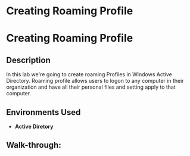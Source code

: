 # Creating Roaming Profile
<h1>Creating Roaming Profile</h1>

<h2>Description</h2>
In this lab we're going to create roaming Profiles in Windows Active Directory. Roaming profile allows users to logon to any computer in their organization and have all their personal files and setting apply to that computer. 
<br />


<h2>Environments Used </h2>

- <b>Active Diretory</b> 

<h2>Walk-through:</h2>
